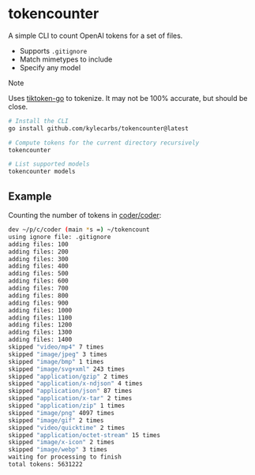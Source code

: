 # tokencounter

A simple CLI to count OpenAI tokens for a set of files.

- Supports `.gitignore`
- Match mimetypes to include
- Specify any model

> [!NOTE]
> Uses [tiktoken-go](https://github.com/pkoukk/tiktoken-go) to tokenize. It may not be 100% accurate, but should be close.

```sh
# Install the CLI
go install github.com/kylecarbs/tokencounter@latest

# Compute tokens for the current directory recursively
tokencounter

# List supported models
tokencounter models
```

## Example

Counting the number of tokens in [coder/coder](https://github.com/coder/coder):

```sh
dev ~/p/c/coder (main *s =) ~/tokencount
using ignore file: .gitignore
adding files: 100
adding files: 200
adding files: 300
adding files: 400
adding files: 500
adding files: 600
adding files: 700
adding files: 800
adding files: 900
adding files: 1000
adding files: 1100
adding files: 1200
adding files: 1300
adding files: 1400
skipped "video/mp4" 7 times
skipped "image/jpeg" 3 times
skipped "image/bmp" 1 times
skipped "image/svg+xml" 243 times
skipped "application/gzip" 2 times
skipped "application/x-ndjson" 4 times
skipped "application/json" 87 times
skipped "application/x-tar" 2 times
skipped "application/zip" 1 times
skipped "image/png" 4097 times
skipped "image/gif" 2 times
skipped "video/quicktime" 2 times
skipped "application/octet-stream" 15 times
skipped "image/x-icon" 2 times
skipped "image/webp" 3 times
waiting for processing to finish
total tokens: 5631222
```
